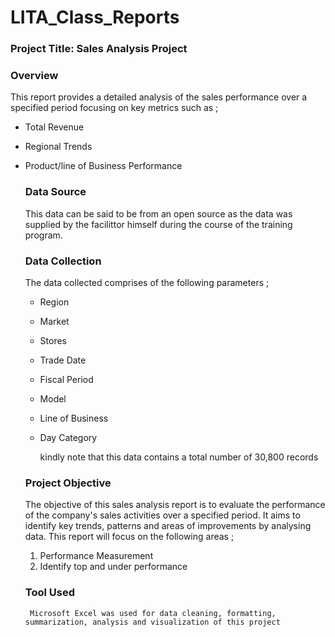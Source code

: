 # LITA_Class_Reports
### Project Title: Sales Analysis Project

### Overview
This report provides a detailed analysis of the sales performance over a specified period focusing on key metrics such as ;
- Total Revenue
- Regional Trends
- Product/line of Business Performance

  ### Data Source
  This data can be said to be from an open source as the data was supplied by the facilittor himself during the course of the training program.

  ### Data Collection
  The data collected comprises of the following parameters ;
  - Region
  - Market
  - Stores
  - Trade Date
  - Fiscal Period
  - Model
  - Line of Business
  - Day Category

    kindly note that this data contains a total number of 30,800 records

  ### Project Objective
    The objective of this sales analysis report is to evaluate the performance of the company's sales activities over a specified period. It aims to identify key trends, patterns and areas of improvements by analysing data.
    This report will focus on the following areas ;
    1. Performance Measurement
    2. Identify top and under performance
   
     ### Tool Used
       Microsoft Excel was used for data cleaning, formatting, summarization, analysis and visualization of this project
    
  

 
  
  
  

